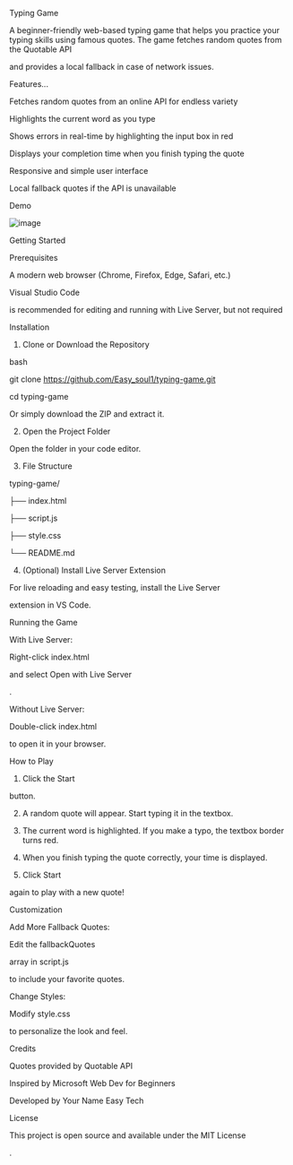Typing Game

A beginner-friendly web-based typing game that helps you practice your typing skills using famous quotes. The game fetches random quotes from the Quotable API

and provides a local fallback in case of network issues.

Features...

Fetches random quotes from an online API for endless variety

Highlights the current word as you type

Shows errors in real-time by highlighting the input box in red

Displays your completion time when you finish typing the quote

Responsive and simple user interface

Local fallback quotes if the API is unavailable

Demo

![image](https://github.com/user-attachments/assets/c7dab0c1-e8b6-4b55-8040-1995171c3abc)




Getting Started

Prerequisites

A modern web browser (Chrome, Firefox, Edge, Safari, etc.)

Visual Studio Code

is recommended for editing and running with Live Server, but not required

Installation

1. Clone or Download the Repository

bash

git clone https://github.com/Easy_soul1/typing-game.git

cd typing-game

Or simply download the ZIP and extract it.

2. Open the Project Folder

Open the folder in your code editor.

3. File Structure

typing-game/

├── index.html

├── script.js

├── style.css

└── README.md

4. (Optional) Install Live Server Extension

For live reloading and easy testing, install the Live Server

extension in VS Code.

Running the Game

With Live Server:

Right-click index.html

and select Open with Live Server

.

Without Live Server:

Double-click index.html

to open it in your browser.

How to Play

1. Click the Start

button.

2. A random quote will appear. Start typing it in the textbox.

3. The current word is highlighted. If you make a typo, the textbox border turns red.

4. When you finish typing the quote correctly, your time is displayed.

5. Click Start

again to play with a new quote!

Customization

Add More Fallback Quotes:

Edit the fallbackQuotes

array in script.js

to include your favorite quotes.

Change Styles:

Modify style.css

to personalize the look and feel.

Credits

Quotes provided by Quotable API

Inspired by Microsoft Web Dev for Beginners

Developed by Your Name Easy Tech

License

This project is open source and available under the MIT License

.
